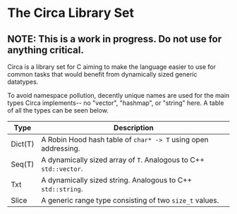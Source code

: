 # The Circa Library Set
## NOTE: This is a work in progress. Do not use for anything critical.

Circa is a library set for C aiming to make the language easier to use for
common tasks that would benefit from dynamically sized generic datatypes.

To avoid namespace pollution, decently unique names are used for the main types Circa
implements-- no "vector", "hashmap", or "string" here. A table of all the types
can be seen below.

| Type    | Description                                                       |
| ------- | ----------------------------------------------------------------- |
| Dict(T) | A Robin Hood hash table of `char* -> T` using open addressing.    |
| Seq(T)  | A dynamically sized array of `T`. Analogous to C++ `std::vector`. |
| Txt     | A dynamically sized string. Analogous to C++ `std::string`.       |
| Slice   | A generic range type consisting of two `size_t` values.           |